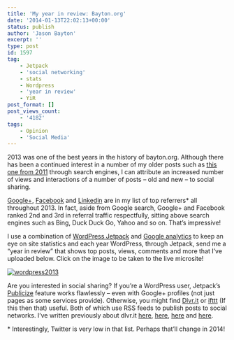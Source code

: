 ```yaml
---
title: 'My year in review: Bayton.org'
date: '2014-01-13T22:02:13+00:00'
status: publish
author: 'Jason Bayton'
excerpt: ''
type: post
id: 1597
tag:
    - Jetpack
    - 'social networking'
    - stats
    - Wordpress
    - 'year in review'
    - YiR
post_format: []
post_views_count:
    - '4182'
tags:
    - Opinion
    - 'Social Media'
---
```

2013 was one of the best years in the history of bayton.org. Although there has been a continued interest in a number of my older posts such as [this one from 2011](/2011/03/the-virtualbox-bug-cannot-access-the-kernel-driver-in-windows/ "The Virtualbox bug: “Cannot access the kernel driver” in Windows") through search engines, I can attribute an increased number of views and interactions of a number of posts – old and new – to social sharing.

[Google+](//plus.google.com), [Facebook](//facebook.com) and [Linkedin](//linkedin.com) are in my list of top referrers\* all throughout 2013. In fact, aside from Google search, Google+ and Facebook ranked 2nd and 3rd in referral traffic respectfully, sitting above search engines such as Bing, Duck Duck Go, Yahoo and so on. That’s impressive!

I use a combination of [WordPress Jetpack](//jetpack.me) and [Google analytics](//google.com/analytics) to keep an eye on site statistics and each year WordPress, through Jetpack, send me a “year in review” that shows top posts, views, comments and more that I’ve uploaded below. Click on the image to be taken to the live microsite!

[![wordpress2013](https://cdn.bayton.org/uploads/2014/01/wordpress2013.png)](https://jetpack.me/annual-report/36449911/2013/)

Are you interested in social sharing? If you’re a WordPress user, Jetpack’s [Publicize](https://jetpack.me/support/publicize/) feature works flawlessly – even with Google+ profiles (not just pages as some services provide). Otherwise, you might find [Dlvr.](//dlvr.it)[it](//dlvr.it) or [ifttt](//ifttt.com) (If this then that) useful. Both of which use RSS feeds to publish posts to social networks. I’ve written previously about dlvr.it [here](/2011/08/push-your-google-posts-to-twitter-and-facebook/ "Push your Google+ posts to Twitter and Facebook"), [here](/2011/05/managing-your-social-outreach-with-dlvr-it/ "Managing your social outreach with dlvr.it"), [here](/2011/05/pushing-buzz-to-twitter-with-dlvr-it/ "Pushing Buzz to Twitter with dlvr.it") and [here](/2012/03/why-i-disabled-dlvr-it-links-on-facebook/ "Why I disabled dlvr.it links on Facebook").

\* Interestingly, Twitter is very low in that list. Perhaps that’ll change in 2014!